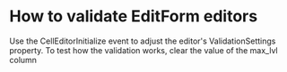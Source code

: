 # How to validate EditForm editors


<p>Use the CellEditorInitialize event to adjust the editor's ValidationSettings property.  To test how the validation works, clear the value of the max_lvl column</p>

<br/>


